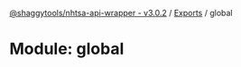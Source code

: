 [@shaggytools/nhtsa-api-wrapper - v3.0.2](../index.md) / [Exports](../modules.md) / global

# Module: global
